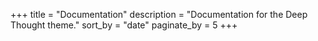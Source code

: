 +++
title = "Documentation"
description = "Documentation for the Deep Thought theme."
sort_by = "date"
paginate_by = 5
+++
